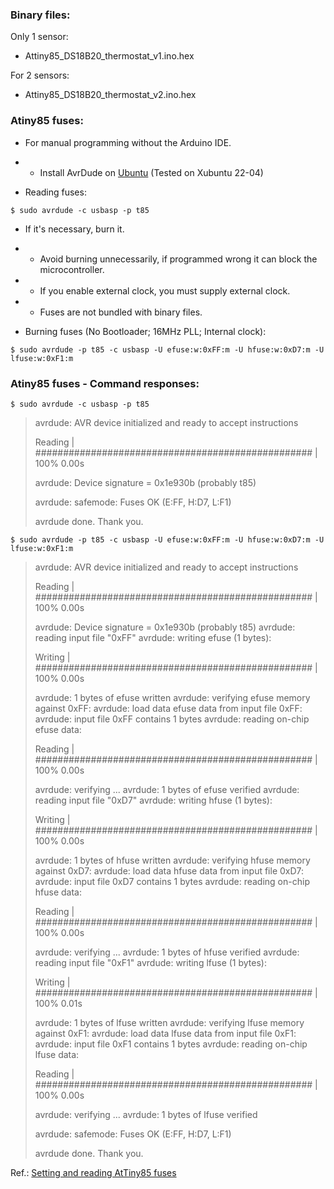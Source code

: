 ### Binary files:

Only 1 sensor:

- Attiny85_DS18B20_thermostat_v1.ino.hex


For 2 sensors:

- Attiny85_DS18B20_thermostat_v2.ino.hex


### Atiny85 fuses:

- For manual programming without the Arduino IDE.

- - Install AvrDude on [Ubuntu](https://medium.com/@ppatil/avr-programing-using-avrdude-in-ubuntu-93734c26ad19) (Tested on Xubuntu 22-04)

- Reading fuses:

`$ sudo avrdude -c usbasp -p t85`

- If it's necessary, burn it.

- - Avoid burning unnecessarily, if programmed wrong it can block the microcontroller.

- - If you enable external clock, you must supply external clock.

- - Fuses are not bundled with binary files.

- Burning fuses (No Bootloader; 16MHz PLL; Internal clock):

`$ sudo avrdude -p t85 -c usbasp -U efuse:w:0xFF:m -U hfuse:w:0xD7:m -U lfuse:w:0xF1:m`


### Atiny85 fuses - Command responses:

`$ sudo avrdude -c usbasp -p t85`

>avrdude: AVR device initialized and ready to accept instructions
>
>Reading | ################################################## | 100% 0.00s
>
>avrdude: Device signature = 0x1e930b (probably t85)
>
>avrdude: safemode: Fuses OK (E:FF, H:D7, L:F1)
>
>avrdude done.  Thank you.

`$ sudo avrdude -p t85 -c usbasp -U efuse:w:0xFF:m -U hfuse:w:0xD7:m -U lfuse:w:0xF1:m`

> avrdude: AVR device initialized and ready to accept instructions
> 
> Reading | ################################################## | 100% 0.00s
> 
> avrdude: Device signature = 0x1e930b (probably t85)
> avrdude: reading input file "0xFF"
> avrdude: writing efuse (1 bytes):
> 
> Writing | ################################################## | 100% 0.00s
> 
> avrdude: 1 bytes of efuse written
> avrdude: verifying efuse memory against 0xFF:
> avrdude: load data efuse data from input file 0xFF:
> avrdude: input file 0xFF contains 1 bytes
> avrdude: reading on-chip efuse data:
> 
> Reading | ################################################## | 100% 0.00s
> 
> avrdude: verifying ...
> avrdude: 1 bytes of efuse verified
> avrdude: reading input file "0xD7"
> avrdude: writing hfuse (1 bytes):
> 
> Writing | ################################################## | 100% 0.00s
> 
> avrdude: 1 bytes of hfuse written
> avrdude: verifying hfuse memory against 0xD7:
> avrdude: load data hfuse data from input file 0xD7:
> avrdude: input file 0xD7 contains 1 bytes
> avrdude: reading on-chip hfuse data:
> 
> Reading | ################################################## | 100% 0.00s
> 
> avrdude: verifying ...
> avrdude: 1 bytes of hfuse verified
> avrdude: reading input file "0xF1"
> avrdude: writing lfuse (1 bytes):
> 
> Writing | ################################################## | 100% 0.01s
> 
> avrdude: 1 bytes of lfuse written
> avrdude: verifying lfuse memory against 0xF1:
> avrdude: load data lfuse data from input file 0xF1:
> avrdude: input file 0xF1 contains 1 bytes
> avrdude: reading on-chip lfuse data:
> 
> Reading | ################################################## | 100% 0.00s
> 
> avrdude: verifying ...
> avrdude: 1 bytes of lfuse verified
> 
> avrdude: safemode: Fuses OK (E:FF, H:D7, L:F1)
> 
> avrdude done.  Thank you.


Ref.: [Setting and reading AtTiny85 fuses](https://dntruong.wordpress.com/2015/07/08/setting-and-reading-attiny85-fuses/)
